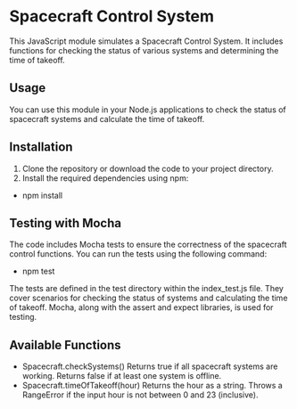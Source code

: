 # Spacecraft Control System

This JavaScript module simulates a Spacecraft Control System. It includes functions for checking the status of various systems and determining the time of takeoff.

## Usage

You can use this module in your Node.js applications to check the status of spacecraft systems and calculate the time of takeoff.

## Installation

1. Clone the repository or download the code to your project directory.
2. Install the required dependencies using npm:
- npm install

## Testing with Mocha

The code includes Mocha tests to ensure the correctness of the spacecraft control functions. You can run the tests using the following command:
- npm test

The tests are defined in the test directory within the index_test.js file. They cover scenarios for checking the status of systems and calculating the time of takeoff. Mocha, along with the assert and expect libraries, is used for testing.

## Available Functions

- Spacecraft.checkSystems()
  Returns true if all spacecraft systems are working.
  Returns false if at least one system is offline.
- Spacecraft.timeOfTakeoff(hour)
  Returns the hour as a string.
  Throws a RangeError if the input hour is not between 0 and 23 (inclusive).
